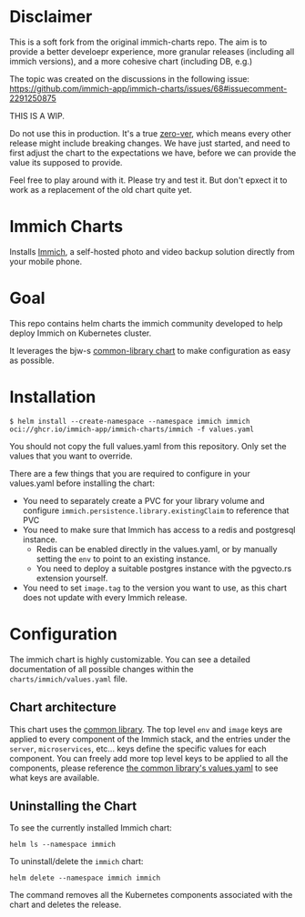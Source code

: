 # Disclaimer

This is a soft fork from the original immich-charts repo. The aim is to provide a better develoepr experience, more granular releases (including all immich versions), and a more cohesive chart (including DB, e.g.)

The topic was created on the discussions in the following issue: https://github.com/immich-app/immich-charts/issues/68#issuecomment-2291250875

THIS IS A WIP.

Do not use this in production. It's a true [zero-ver](https://semver.org/#spec-item-4), which means every other release might include breaking changes. We have just started, and need to first adjust the chart to the expectations we have, before we can provide the value its supposed to provide.

Feel free to play around with it. Please try and test it. But don't epxect it to work as a replacement of the old chart quite yet.

# Immich Charts

Installs [Immich](https://github.com/immich-app/immich), a self-hosted photo and video backup solution directly 
from your mobile phone. 

# Goal

This repo contains helm charts the immich community developed to help deploy Immich on Kubernetes cluster.

It leverages the bjw-s [common-library chart](https://github.com/bjw-s-labs/helm-charts/tree/923ef40a39520979c98f354ea23963ee54f54433/charts/library/common) to make configuration as easy as possible. 

# Installation

```
$ helm install --create-namespace --namespace immich immich oci://ghcr.io/immich-app/immich-charts/immich -f values.yaml
```

You should not copy the full values.yaml from this repository. Only set the values that you want to override.

There are a few things that you are required to configure in your values.yaml before installing the chart:
* You need to separately create a PVC for your library volume and configure `immich.persistence.library.existingClaim` to reference that PVC
* You need to make sure that Immich has access to a redis and postgresql instance. 
  * Redis can be enabled directly in the values.yaml, or by manually setting the `env` to point to an existing instance.
  * You need to deploy a suitable postgres instance with the pgvecto.rs extension yourself.
* You need to set `image.tag` to the version you want to use, as this chart does not update with every Immich release.

# Configuration

The immich chart is highly customizable. You can see a detailed documentation
of all possible changes within the `charts/immich/values.yaml` file.

## Chart architecture 

This chart uses the [common library](https://github.com/bjw-s-labs/helm-charts/tree/923ef40a39520979c98f354ea23963ee54f54433/charts/library/common). The top level `env` and `image` keys are applied to every component of the Immich stack, and the entries under the `server`, `microservices`, etc... keys define the specific values for each component. You can freely add more top level keys to be applied to all the components, please reference [the common library's values.yaml](https://github.com/bjw-s-labs/helm-charts/blob/923ef40a39520979c98f354ea23963ee54f54433/charts/library/common/values.yaml) to see what keys are available.

## Uninstalling the Chart

To see the currently installed Immich chart:

```console
helm ls --namespace immich
```

To uninstall/delete the `immich` chart:

```console
helm delete --namespace immich immich
```

The command removes all the Kubernetes components associated with the chart and deletes the release.
